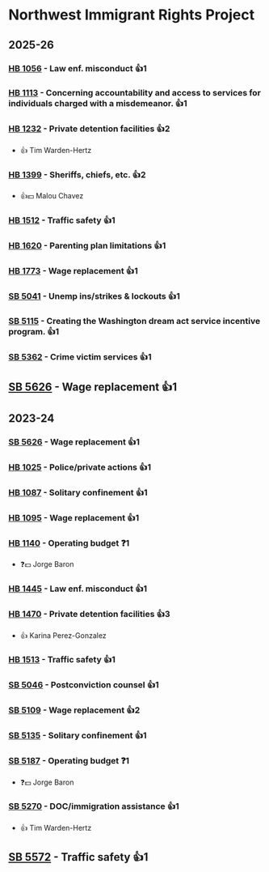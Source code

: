 # Northwest Immigrant Rights Project
## 2025-26

### [HB 1056](/bill/2025-26/hb/1056/) - Law enf. misconduct 👍1  

### [HB 1113](/bill/2025-26/hb/1113/) - Concerning accountability and access to services for individuals charged with a misdemeanor. 👍1  

### [HB 1232](/bill/2025-26/hb/1232/) - Private detention facilities 👍2  
* 👍 Tim Warden-Hertz

### [HB 1399](/bill/2025-26/hb/1399/) - Sheriffs, chiefs, etc. 👍2  
* 👍💵 Malou Chavez

### [HB 1512](/bill/2025-26/hb/1512/) - Traffic safety 👍1  

### [HB 1620](/bill/2025-26/hb/1620/) - Parenting plan limitations 👍1  

### [HB 1773](/bill/2025-26/hb/1773/) - Wage replacement 👍1  

### [SB 5041](/bill/2025-26/sb/5041/) - Unemp ins/strikes & lockouts 👍1  

### [SB 5115](/bill/2025-26/sb/5115/) - Creating the Washington dream act service incentive program. 👍1  

### [SB 5362](/bill/2025-26/sb/5362/) - Crime victim services 👍1  

## [SB 5626](/bill/2025-26/sb/5626/) - Wage replacement 👍1  

## 2023-24

### [SB 5626](/bill/2023-24/sb/5626/) - Wage replacement 👍1  

### [HB 1025](/bill/2023-24/hb/1025/) - Police/private actions 👍1  

### [HB 1087](/bill/2023-24/hb/1087/) - Solitary confinement 👍1  

### [HB 1095](/bill/2023-24/hb/1095/) - Wage replacement 👍1  

### [HB 1140](/bill/2023-24/hb/1140/) - Operating budget   ❓1
* ❓💵 Jorge Baron

### [HB 1445](/bill/2023-24/hb/1445/) - Law enf. misconduct 👍1  

### [HB 1470](/bill/2023-24/hb/1470/) - Private detention facilities 👍3  
* 👍 Karina Perez-Gonzalez

### [HB 1513](/bill/2023-24/hb/1513/) - Traffic safety 👍1  

### [SB 5046](/bill/2023-24/sb/5046/) - Postconviction counsel 👍1  

### [SB 5109](/bill/2023-24/sb/5109/) - Wage replacement 👍2  

### [SB 5135](/bill/2023-24/sb/5135/) - Solitary confinement 👍1  

### [SB 5187](/bill/2023-24/sb/5187/) - Operating budget   ❓1
* ❓💵 Jorge Baron

### [SB 5270](/bill/2023-24/sb/5270/) - DOC/immigration assistance 👍1  
* 👍 Tim Warden-Hertz

## [SB 5572](/bill/2023-24/sb/5572/) - Traffic safety 👍1  
